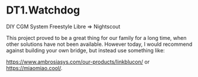 # DT1.Watchdog
DIY CGM System Freestyle Libre => Nightscout

This project proved to be a great thing for our family for a long time, when other solutions have not been available.
However today, I would recommend against building your own bridge, but instead use something like:

https://www.ambrosiasys.com/our-products/linkblucon/ or
https://miaomiao.cool/.


